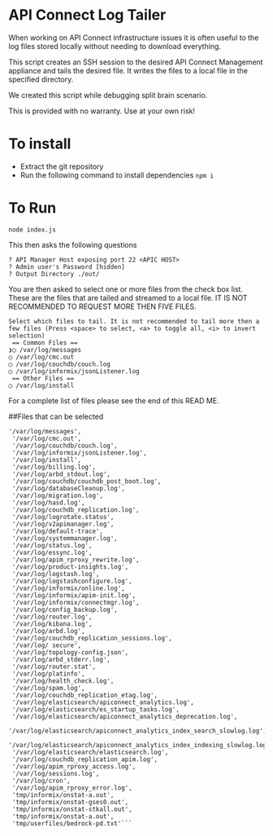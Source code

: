 # API Connect Log Tailer

When working on API Connect infrastructure issues it is often useful to the log files stored locally without needing to download everything.

This script creates an SSH session to the desired API Connect Management appliance and tails the desired file. It writes the files to a local file in the specified directory.


We created this script while debugging split brain scenario.


This is provided with no warranty. Use at your own risk!

# To install

* Extract the git repository
* Run the following command to install dependencies
```npm i```

# To Run

``` node index.js ```

This then asks the following questions

```
? API Manager Host exposing port 22 <APIC HOST>
? Admin user's Password [hidden]
? Output Directory ./out/
```

You are then asked to select one or more files from the check box list. These are the files that are tailed and streamed to a local file. IT IS NOT RECOMMENDED TO REQUEST MORE THEN FIVE FILES.

```
Select which files to tail. It is not recommended to tail more then a few files (Press <space> to select, <a> to toggle all, <i> to invert selection)
 == Common Files ==
❯◯ /var/log/messages
◯ /var/log/cmc.out
◯ /var/log/couchdb/couch.log
◯ /var/log/informix/jsonListener.log
 == Other Files ==
◯ /var/log/install
```

For a complete list of files please see the end of this READ ME.






##Files that can be selected
```
'/var/log/messages',
 '/var/log/cmc.out',
 '/var/log/couchdb/couch.log',
 '/var/log/informix/jsonListener.log',
 '/var/log/install',
 '/var/log/billing.log',
 '/var/log/arbd_stdout.log',
 '/var/log/couchdb/couchdb_post_boot.log',
 '/var/log/databaseCleanup.log',
 '/var/log/migration.log',
 '/var/log/hasd.log',
 '/var/log/couchdb_replication.log',
 '/var/log/logrotate.status',
 '/var/log/v2apimanager.log',
 '/var/log/default-trace',
 '/var/log/systemmanager.log',
 '/var/log/status.log',
 '/var/log/essync.log',
 '/var/log/apim_rproxy_rewrite.log',
 '/var/log/product-insights.log',
 '/var/log/logstash.log',
 '/var/log/logstashconfigure.log',
 '/var/log/informix/online.log',
 '/var/log/informix/apim-init.log',
 '/var/log/informix/connectmgr.log',
 '/var/log/config_backup.log',
 '/var/log/router.log',
 '/var/log/kibana.log',
 '/var/log/arbd.log',
 '/var/log/couchdb_replication_sessions.log',
 '/var/log/ secure',
 '/var/log/topology-config.json',
 '/var/log/arbd_stderr.log',
 '/var/log/router.stat',
 '/var/log/platinfo',
 '/var/log/health_check.log',
 '/var/log/spam.log',
 '/var/log/couchdb_replication_etag.log',
 '/var/log/elasticsearch/apiconnect_analytics.log',
 '/var/log/elasticsearch/es_startup_tasks.log',
 '/var/log/elasticsearch/apiconnect_analytics_deprecation.log',
 '/var/log/elasticsearch/apiconnect_analytics_index_search_slowlog.log',
 '/var/log/elasticsearch/apiconnect_analytics_index_indexing_slowlog.log',
 '/var/log/elasticsearch/elasticsearch.log',
 '/var/log/couchdb_replication_apim.log',
 '/var/log/apim_rproxy_access.log',
 '/var/log/sessions.log',
 '/var/log/cron',
 '/var/log/apim_rproxy_error.log',
 'tmp/informix/onstat-a.out',
 'tmp/informix/onstat-gses0.out',
 'tmp/informix/onstat-stkall.out',
 'tmp/informix/onstat-a.out',
 'tmp/userfiles/bedrock-pd.txt'```
